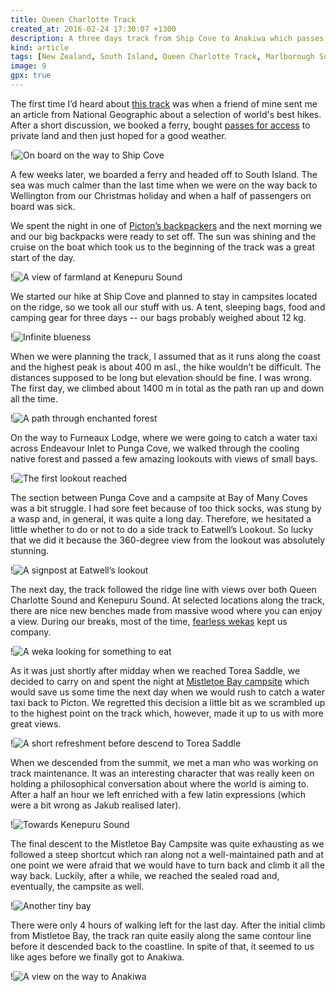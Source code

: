 ```yaml
---
title: Queen Charlotte Track
created_at: 2016-02-24 17:30:07 +1300
description: A three days track from Ship Cove to Anakiwa which passes through coastal forest, small bays and along skyline ridges with amazing views of Queen Charlotte and Kenepuru Sounds. All that combined with cruises in the sound created a great long weekend experience even though our legs and blisters on our feet hurt for the next couple of days.
kind: article
tags: [New Zealand, South Island, Queen Charlotte Track, Marlborough Sounds, Ship Cove, Anakiwa, Multi-day Track, Tramping, Backpacking, Bush, Coast]
image: 9
gpx: true
---
```


The first time I’d heard about [this track](http://www.qctrack.co.nz/on-the-track-/walk-the-track/) was when a friend of mine sent me an article from National Geographic about a selection of world's best hikes. After a short discussion, we booked a ferry, bought [passes for access](http://www.qctrack.co.nz/track-info/qctlc-pass/) to private land and then just hoped for a good weather.

!![On board on the way to Ship Cove](1)

A few weeks later, we boarded a ferry and headed off to South Island. The sea was much calmer than the last time when we were on the way back to Wellington from our Christmas holiday and when a half of passengers on board was sick.

We spent the night in one of [Picton’s backpackers](http://www.yha.co.nz/hostels/south-island-hostels/yha-picton/) and the next morning we and our big backpacks were ready to set off. The sun was shining and the cruise on the boat which took us to the beginning of the track was a great start of the day.

!![A view of farmland at Kenepuru Sound](5)

We started our hike at Ship Cove and planned to stay in campsites located on the ridge, so we took all our stuff with us. A tent, sleeping bags, food and camping gear for three days -- our bags probably weighed about 12 kg.

!![Infinite blueness](3)

When we were planning the track, I assumed that as it runs along the coast and the highest peak is about 400 m asl., the hike wouldn’t be difficult. The distances supposed to be long but elevation should be fine. I was wrong. The first day, we climbed about 1400 m in total as the path ran up and down all the time.

!![A path through enchanted forest](8)

On the way to Furneaux Lodge, where we were going to catch a water taxi across Endeavour Inlet to Punga Cove, we walked through the cooling native forest and passed a few amazing lookouts with views of small bays.

!![The first lookout reached](2)

The section between Punga Cove and a campsite at Bay of Many Coves was a bit struggle. I had sore feet because of too thick socks, was stung by a wasp and, in general, it was quite a long day. Therefore, we hesitated a little whether to do or not to do a side track to Eatwell’s Lookout. So lucky that we did it because the 360-degree view from the lookout was absolutely stunning.

!![A signpost at Eatwell’s lookout](7)

The next day, the track followed the ridge line with views over both Queen Charlotte Sound and Kenepuru Sound. At selected locations along the track, there are nice new benches made from massive wood where you can enjoy a view. During our breaks, most of the time, [fearless wekas](https://en.wikipedia.org/wiki/Weka) kept us company.

!![A weka looking for something to eat](4)

As it was just shortly after midday when we reached Torea Saddle, we decided to carry on and spent the night at [Mistletoe Bay campsite](http://www.mistletoebay.co.nz/) which would save us some time the next day when we would rush to catch a water taxi back to Picton. We regretted this decision a little bit as we scrambled up to the highest point on the track which, however, made it up to us with more great views.

!![A short refreshment before descend to Torea Saddle](10)

When we descended from the summit, we met a man who was working on track maintenance. It was an interesting character that was really keen on holding a philosophical conversation about where the world is aiming to. After a half an hour we left enriched with a few latin expressions (which were a bit wrong as Jakub realised later).

!![Towards Kenepuru Sound](6)

The final descent to the Mistletoe Bay Campsite was quite exhausting as we followed a steep shortcut which ran along not a well-maintained path and at one point we were afraid that we would have to turn back and climb it all the way back. Luckily, after a while, we reached the sealed road and, eventually, the campsite as well.

!![Another tiny bay](11)

There were only 4 hours of walking left for the last day. After the initial climb from Mistletoe Bay, the track ran quite easily along the same contour line before it descended back to the coastline. In spite of that, it seemed to us like ages before we finally got to Anakiwa.

!![A view on the way to Anakiwa](12)
